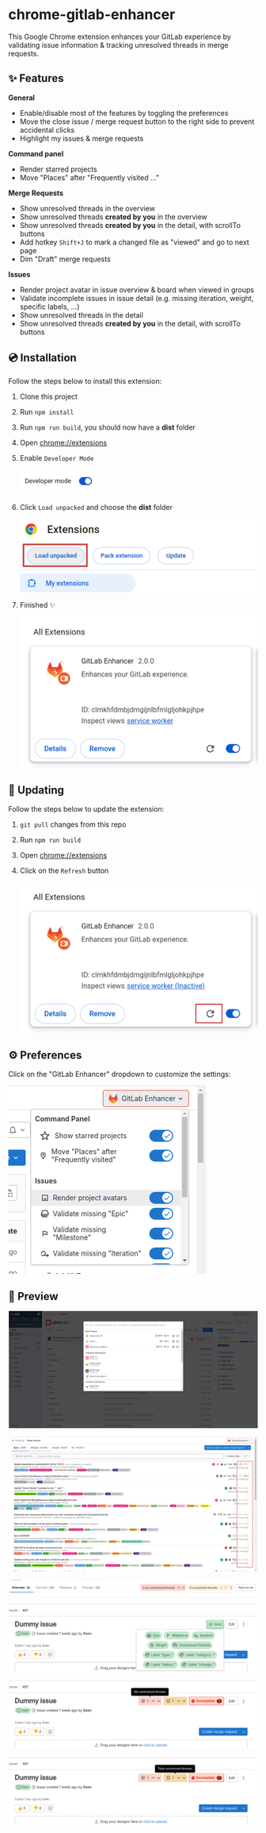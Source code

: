 # chrome-gitlab-enhancer

This Google Chrome extension enhances your GitLab experience by validating issue information & tracking unresolved threads in merge requests.

## ✨ Features

**General**

- Enable/disable most of the features by toggling the preferences
- Move the close issue / merge request button to the right side to prevent accidental clicks
- Highlight my issues & merge requests

**Command panel**

- Render starred projects
- Move "Places" after "Frequently visited ..."

**Merge Requests**

- Show unresolved threads in the overview
- Show unresolved threads **created by you** in the overview
- Show unresolved threads **created by you** in the detail, with scrollTo buttons
- Add hotkey `Shift+J` to mark a changed file as "viewed" and go to next page
- Dim "Draft" merge requests

**Issues**

- Render project avatar in issue overview & board when viewed in groups
- Validate incomplete issues in issue detail (e.g. missing iteration, weight, specific labels, ...)
- Show unresolved threads in the detail
- Show unresolved threads **created by you** in the detail, with scrollTo buttons

## 💿️ Installation

Follow the steps below to install this extension:

1. Clone this project
2. Run `npm install`
3. Run `npm run build`, you should now have a **dist** folder
4. Open [chrome://extensions](chrome:://extensions)
5. Enable `Developer Mode`

   ![](assets/developer-mode.png)
6. Click `Load unpacked` and choose the **dist** folder

   ![](assets/load-unpacked.png)
7. Finished ✨

   ![](assets/chrome-extension.png)

## 🔄 Updating

Follow the steps below to update the extension:

1. `git pull` changes from this repo
2. Run `npm run build`
3. Open [chrome://extensions](chrome:://extensions)
4. Click on the `Refresh` button

   ![chrome-extension-refresh.png](assets/chrome-extension-refresh.png)

## ⚙️ Preferences

Click on the "GitLab Enhancer" dropdown to customize the settings:

![](assets/preview-preferences.png)

## 👀 Preview

![](assets/preview-command-panel.png)

![](assets/preview-mr-unresolved.png)

![](assets/preview-mr-unresolved-2.png)

![](assets/preview-issue-validation.png)

![](assets/preview-issue-unresolved.png)

![](assets/preview-issue-unresolved-2.png)
